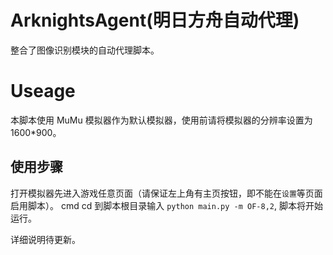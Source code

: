 # ArknightsAgent(明日方舟自动代理)
整合了图像识别模块的自动代理脚本。

# Useage
本脚本使用 MuMu 模拟器作为默认模拟器，使用前请将模拟器的分辨率设置为 1600*900。

## 使用步骤
打开模拟器先进入游戏任意页面（请保证左上角有主页按钮，即不能在`设置`等页面启用脚本）。
cmd cd 到脚本根目录输入 `python main.py -m OF-8,2`, 脚本将开始运行。

详细说明待更新。
